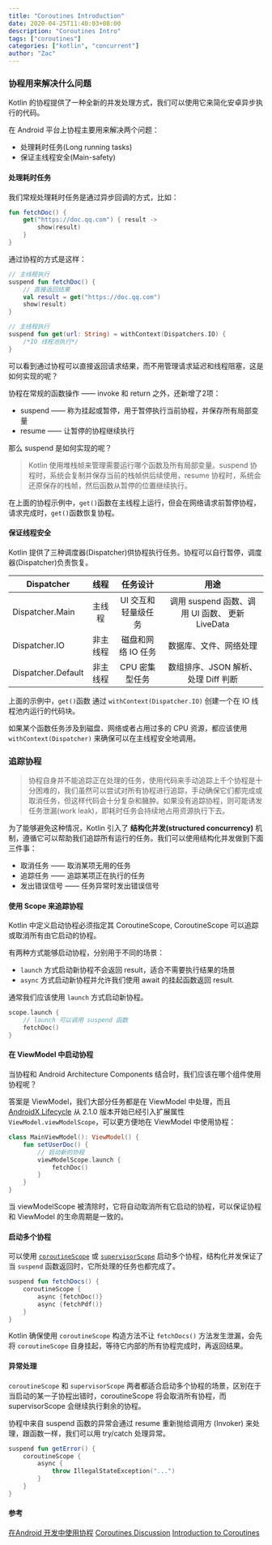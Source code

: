 ```yaml
---
title: "Coroutines Introduction"
date: 2020-04-25T11:40:03+08:00
description: "Coroutines Intro"
tags: ["coroutines"]
categories: ["kotlin", "concurrent"]
author: "Zac"
---
```


### 协程用来解决什么问题

Kotlin 的协程提供了一种全新的并发处理方式，我们可以使用它来简化安卓异步执行的代码。

在 Android 平台上协程主要用来解决两个问题：

+ 处理耗时任务(Long running tasks)
+ 保证主线程安全(Main-safety)

#### 处理耗时任务

我们常规处理耗时任务是通过异步回调的方式，比如：

```kotlin
fun fetchDoc() {
    get("https://doc.qq.com") { result ->
        show(result)
    }
}
```

通过协程的方式是这样：

```kotlin
// 主线程执行
suspend fun fetchDoc() {
    // 直接返回结果
    val result = get("https://doc.qq.com")
    show(result)
}

// 主线程执行
suspend fun get(url: String) = withContext(Dispatchers.IO) {
    /*IO 线程池执行*/
}
```

可以看到通过协程可以直接返回请求结果，而不用管理请求延迟和线程阻塞，这是如何实现的呢？

协程在常规的函数操作 —— invoke 和 return 之外，还新增了2项：

+ suspend —— 称为挂起或暂停，用于暂停执行当前协程，并保存所有局部变量
+ resume —— 让暂停的协程继续执行

那么 suspend 是如何实现的呢？

> Kotlin 使用堆栈帧来管理需要运行哪个函数及所有局部变量。suspend 协程时，系统会复制并保存当前的栈帧供后续使用，resume 协程时，系统会还原保存的栈帧，然后函数从暂停的位置继续执行。

在上面的协程示例中，`get()`函数在主线程上运行，但会在网络请求前暂停协程，请求完成时，`get()`函数恢复协程。

#### 保证线程安全

Kotlin 提供了三种调度器(Dispatcher)供协程执行任务。协程可以自行暂停，调度器(Dispatcher)负责恢复。

| Dispatcher         |   线程   |       任务设计      |                       用途                      |
|--------------------|:--------:|:-------------------:|:-----------------------------------------------:|
| Dispatcher.Main    | 主线程   | UI 交互和轻量级任务 | 调用 suspend 函数、调用 UI 函数、 更新 LiveData |
| Dispatcher.IO      | 非主线程 | 磁盘和网络 IO 任务  | 数据库、文件、网络处理                          |
| Dispatcher.Default | 非主线程 | CPU 密集型任务      | 数组排序、JSON 解析、处理 Diff 判断             |

上面的示例中，`get()`函数 通过 `withContext(Dispatcher.IO)` 创建一个在 IO 线程池内运行的代码块。

如果某个函数任务涉及到磁盘、网络或者占用过多的 CPU 资源，都应该使用 `withContext(Dispatcher)` 来确保可以在主线程安全地调用。

### 追踪协程

> 协程自身并不能追踪正在处理的任务，使用代码来手动追踪上千个协程是十分困难的，我们虽然可以尝试对所有协程进行追踪，手动确保它们都完成或取消任务，但这样代码会十分复杂和臃肿。如果没有追踪协程，则可能诱发任务泄漏(work leak)，即耗时任务会持续地占用资源执行下去。

为了能够避免这种情况，Kotlin 引入了 **结构化并发(structured concurrency)** 机制，遵循它可以帮助我们追踪所有运行的任务。我们可以使用结构化并发做到下面三件事：

+ 取消任务 —— 取消某项无用的任务
+ 追踪任务 —— 追踪某项正在执行的任务
+ 发出错误信号 —— 任务异常时发出错误信号

#### 使用 Scope 来追踪协程

Kotlin 中定义启动协程必须指定其 CoroutineScope, CoroutineScope 可以追踪或取消所有由它启动的协程。

有两种方式能够启动协程，分别用于不同的场景：

+ `launch` 方式启动新协程不会返回 result，适合不需要执行结果的场景
+ `async` 方式启动新协程并允许我们使用 await 的挂起函数返回 result.

通常我们应该使用 `launch` 方式启动新协程。

```kotlin
scope.launch {
    // launch 可以调用 suspend 函数
    fetchDoc()
}
```

#### 在 ViewModel 中启动协程

当协程和 Android Architecture Components 结合时，我们应该在哪个组件使用协程呢？

答案是 ViewModel，我们大部分任务都是在 ViewModel 中处理，而且 [AndroidX Lifecycle][vs] 从 2.1.0 版本开始已经引入扩展属性 `ViewModel.viewModelScope`，可以更方便地在 ViewModel 中使用协程：

```kotlin
class MainViewModel(): ViewModel() {
    fun setUserDoc() {
        // 启动新的协程
        viewModelScope.launch {
            fetchDoc()
        }
    }
}
```

当 viewModelScope 被清除时，它将自动取消所有它启动的协程，可以保证协程和 ViewModel 的生命周期是一致的。

#### 启动多个协程

可以使用 [`coroutineScope`][cs] 或 [`supervisorScope`][ss] 启动多个协程，结构化并发保证了当 `suspend` 函数返回时，它所处理的任务也都完成了。

```kotlin
suspend fun fetchDocs() {
    coroutineScope {
        async {fetchDoc()}
        async {fetchPdf()}
    }
}
```

Kotlin 确保使用 `coroutineScope` 构造方法不让 `fetchDocs()` 方法发生泄漏，会先将 `coroutineScope` 自身挂起，等待它内部的所有协程完成时，再返回结果。

#### 异常处理

`coroutineScope` 和 `supervisorScope` 两者都适合启动多个协程的场景，区别在于当启动的某一子协程出错时，coroutineScope 将会取消所有协程，而 supervisorScope 会继续执行剩余的协程。

协程中来自 suspend 函数的异常会通过 resume 重新抛给调用方 (Invoker) 来处理，跟函数一样，我们可以用 try/catch 处理异常。

```kotlin
suspend fun getError() {
    coroutineScope {
        async {
            throw IllegalStateException("...")
        }
    }
}
```

#### 参考

[在Android 开发中使用协程][ucia]
[Coroutines Discussion][cd]
[Introduction to Coroutines][itc]

[ucia]:https://mp.weixin.qq.com/s/kPvWOCkMjYRKJSTX4I5VKg
[itc]:https://www.youtube.com/watch?v=_hfBv0a09Jc
[vs]:https://developer.android.google.cn/topic/libraries/architecture/coroutines#lifecycle-aware
[cs]:https://kotlin.github.io/kotlinx.coroutines/kotlinx-coroutines-core/kotlinx.coroutines/coroutine-scope.html
[ss]:https://kotlin.github.io/kotlinx.coroutines/kotlinx-coroutines-core/kotlinx.coroutines/supervisor-scope.html
[cd]:https://www.reddit.com/r/androiddev/comments/ftqe6s/
